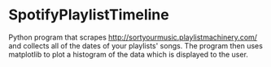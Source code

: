# SpotifyPlaylistTimeline
Python program that scrapes http://sortyourmusic.playlistmachinery.com/ and collects all of the dates of your playlists' songs. The program then uses matplotlib to plot a histogram of the data which is displayed to the user. 
